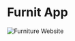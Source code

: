 # Furnit App
![Furniture Website](https://github.com/AhsaanRasheed/Furnit-App/assets/71977441/3587f341-6ab7-468f-8fd8-d8e17c8fb4f9)
